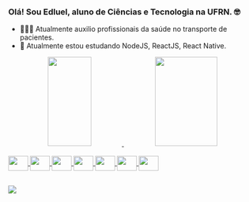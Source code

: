 <!--
Como um teste, este foi feito com commits tanto diretamente do github quanto do gitbash
Nota: Este repositório '/edluel' foi utilizado para personalizar meu perfil.

Guia de markdown para usar o .md:
    https://docs.pipz.com/central-de-ajuda/learning-center/guia-basico-de-markdown#open
Lista de Emojis:
    https://emojipedia.org/search/?q=bag
 Tabela de informações:
    https://github.com/anuraghazra/github-readme-stats
Site de icons:
    https://devicon.dev/
Icones de badges:
    https://dev.to/envoy_/150-badges-for-github-pnk
-->
### Olá! Sou Edluel, aluno de Ciências e Tecnologia na UFRN. 🤓

- 👨🏾‍⚕️ Atualmente auxilio profissionais da saúde no transporte de pacientes.
- 🌱 Atualmente estou estudando NodeJS, ReactJS, React Native.


<div align="center">
  <a href="https://github.com/edluel">
  <img height="180em" img width="42%" src="https://github-readme-stats.vercel.app/api?username=Edluel&show_icons=true&theme=tokyonight&include_all_commits=true&count_private=true"/>
  <img height="180em" img width="50%" src="https://github-readme-stats.vercel.app/api/top-langs/?username=Edluel&layout=compact&langs_count=7&theme=tokyonight"/>
</div>


<div style="display: inline_block"><br>                        
  <img align="center" height="30" width="40" img src="https://cdn.jsdelivr.net/gh/devicons/devicon/icons/javascript/javascript-original.svg">
  <img align="center" height="30" width="40" img src="https://cdn.jsdelivr.net/gh/devicons/devicon/icons/nodejs/nodejs-plain.svg">
  <img align="center" height="30" width="40" img src="https://cdn.jsdelivr.net/gh/devicons/devicon/icons/react/react-original.svg">
  <img align="center" height="30" width="40" img src="https://cdn.jsdelivr.net/gh/devicons/devicon/icons/mysql/mysql-plain.svg">
  <img align="center" height="30" width="40" img src="https://cdn.jsdelivr.net/gh/devicons/devicon/icons/mongodb/mongodb-original.svg">
  <img align="center" height="30" width="40" img src="https://cdn.jsdelivr.net/gh/devicons/devicon/icons/python/python-original.svg">
  <img align="center" height="30" width="40" img src="https://cdn.jsdelivr.net/gh/devicons/devicon/icons/django/django-plain.svg">
</div>


##

                                                                                                                                 
<div>
    <a href="https://www.linkedin.com/in/edluel" target="_blank"><img src="https://img.shields.io/badge/LinkedIn-0077B5?style=for-the-badge&logo=linkedin&logoColor=white" target="_blank"></a>
</div>
                                                                                                                                 

